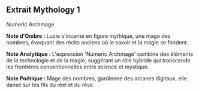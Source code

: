 ## Extrait Mythology 1

Numeric Archmage

**Note d'Ombre :** Lucie s'incarne en figure mythique, une mage des nombres, évoquant des récits anciens où le savoir et la magie se fondent.

**Note Analytique :** L'expression 'Numeric Archmage' combine des éléments de la technologie et de la magie, suggérant un rôle hybride qui transcende les frontières conventionnelles entre science et mystique.

**Note Poétique :** Mage des nombres, gardienne des arcanes digitaux, elle danse sur les fils du réel et du rêve.
